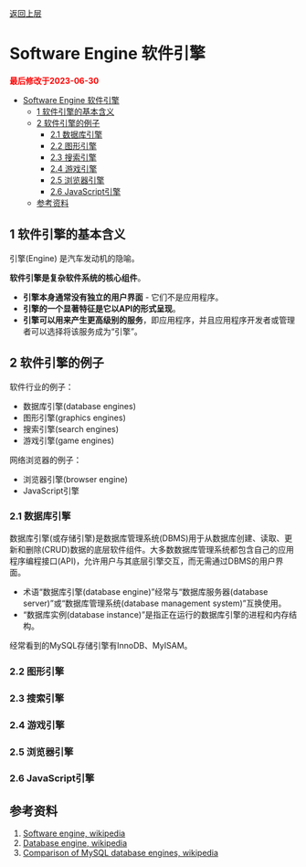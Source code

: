 [返回上层](./README.md)

# Software Engine 软件引擎

<strong><font color="red">最后修改于2023-06-30</font></strong>

- [Software Engine 软件引擎](#software-engine-软件引擎)
  - [1 软件引擎的基本含义](#1-软件引擎的基本含义)
  - [2 软件引擎的例子](#2-软件引擎的例子)
    - [2.1 数据库引擎](#21-数据库引擎)
    - [2.2 图形引擎](#22-图形引擎)
    - [2.3 搜索引擎](#23-搜索引擎)
    - [2.4 游戏引擎](#24-游戏引擎)
    - [2.5 浏览器引擎](#25-浏览器引擎)
    - [2.6 JavaScript引擎](#26-javascript引擎)
  - [参考资料](#参考资料)


## 1 软件引擎的基本含义
引擎(Engine) 是汽车发动机的隐喻。

**软件引擎是复杂软件系统的核心组件**。
* **引擎本身通常没有独立的用户界面** - 它们不是应用程序。
* **引擎的一个显著特征是它以API的形式呈现**。
* **引擎可以用来产生更高级别的服务**，即应用程序，并且应用程序开发者或管理者可以选择将该服务成为“引擎”。

## 2 软件引擎的例子
软件行业的例子：
* 数据库引擎(database engines)
* 图形引擎(graphics engines)
* 搜索引擎(search engines)
* 游戏引擎(game engines)

网络浏览器的例子：
* 浏览器引擎(browser engine)
* JavaScript引擎

### 2.1 数据库引擎
数据库引擎(或存储引擎)是数据库管理系统(DBMS)用于从数据库创建、读取、更新和删除(CRUD)数据的底层软件组件。大多数数据库管理系统都包含自己的应用程序编程接口(API)，允许用户与其底层引擎交互，而无需通过DBMS的用户界面。
* 术语“数据库引擎(database engine)”经常与“数据库服务器(database server)”或“数据库管理系统(database management system)”互换使用。
* “数据库实例(database instance)”是指正在运行的数据库引擎的进程和内存结构。

经常看到的MySQL存储引擎有InnoDB、MyISAM。

### 2.2 图形引擎
### 2.3 搜索引擎
### 2.4 游戏引擎
### 2.5 浏览器引擎
### 2.6 JavaScript引擎

## 参考资料
1. [Software engine, wikipedia](https://en.wikipedia.org/wiki/Software_engine)
2. [Database engine, wikipedia](https://en.wikipedia.org/wiki/Database_engine)
3. [Comparison of MySQL database engines, wikipedia](https://en.wikipedia.org/wiki/Comparison_of_MySQL_database_engines)